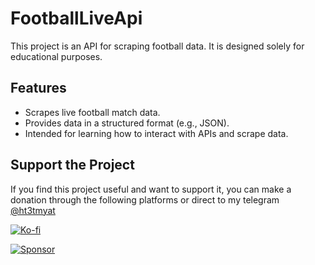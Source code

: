 # FootballLiveApi

This project is an API for scraping football data. It is designed solely for educational purposes.

## Features

- Scrapes live football match data.
- Provides data in a structured format (e.g., JSON).
- Intended for learning how to interact with APIs and scrape data.

## Support the Project

If you find this project useful and want to support it, you can make a donation through the following platforms or direct to my telegram [@ht3tmyat](https://t.me/ht3tmyat)

[![Ko-fi](https://ko-fi.com/img/githubbutton_sm.svg)](https://ko-fi.com/ht3tmyat)

[![Sponsor](https://img.shields.io/badge/Sponsor-GitHub%20Sponsors-ff69b4?logo=github)](https://github.com/sponsors/ht3tmyat)